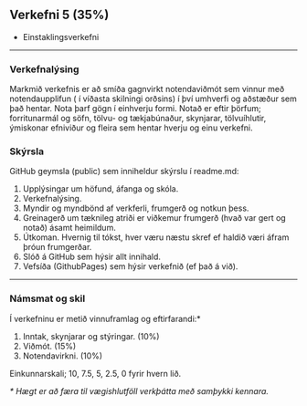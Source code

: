 ## Verkefni 5 (35%)  

* Einstaklingsverkefni

---
### Verkefnalýsing
Markmið verkefnis er að smíða gagnvirkt notendaviðmót sem vinnur með notendaupplifun ( í víðasta
skilningi orðsins) í því umhverfi og aðstæður sem það hentar. Nota þarf gögn í einhverju formi.
Notað er eftir þörfum; forritunarmál og söfn, tölvu- og tækjabúnaður, skynjarar, tölvuíhlutir,
ýmiskonar efniviður og fleira sem hentar hverju og einu verkefni.


### Skýrsla
GitHub geymsla (public) sem inniheldur skýrslu í readme.md:

  1. Upplýsingar um höfund, áfanga og skóla.
  1. Verkefnalýsing.
  1. Myndir og myndbönd af verkferli, frumgerð og notkun þess.
  1. Greinagerð um tæknileg atriði er viðkemur frumgerð (hvað var gert og notað) ásamt
  heimildum. 
  1. Útkoman. Hvernig til tókst, hver væru næstu skref ef haldið væri áfram þróun frumgerðar.
  1. Slóð á GitHub sem hýsir allt innihald.
  1. Vefsíða (GithubPages) sem hýsir verkefnið (ef það á við).

---

### Námsmat og skil
Í verkefninu er metið vinnuframlag og eftirfarandi:*

1. Inntak, skynjarar og stýringar. (10%)
1. Viðmót. (15%)
1. Notendavirkni. (10%)

Einkunnarskali; 10, 7.5, 5, 2.5, 0 fyrir hvern lið. 

_* Hægt er að færa til vægishlutföll verkþátta með samþykki kennara._


